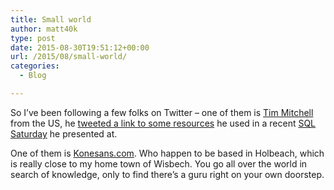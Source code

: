 ```yaml
---
title: Small world
author: matt40k
type: post
date: 2015-08-30T19:51:12+00:00
url: /2015/08/small-world/
categories:
  - Blog

---
```

So I&#8217;ve been following a few folks on Twitter &#8211; one of them is <a href="http://www.timmitchell.net/" target="_blank" rel="nofollow">Tim Mitchell</a> from the US, he <a href="https://twitter.com/Tim_Mitchell/status/638020785429479424" target="_blank" rel="nofollow">tweeted a link to some resources</a> he used in a recent <a href="http://www.sqlsaturday.com/" target="_blank" rel="nofollow">SQL Saturday</a> he presented at.

One of them is <a href="http://www.konesans.com/" target="_blank" rel="nofollow">Konesans.com</a>. Who happen to be based in Holbeach, which is really close to my home town of Wisbech. You go all over the world in search of knowledge, only to find there&#8217;s a guru right on your own doorstep.
